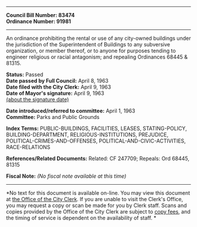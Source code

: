 * * * * *  
  
**Council Bill Number: [](#h0)[](#h2)83474**   
**Ordinance Number: 91981**  
  
* * * * *  
  
An ordinance prohibiting the rental or use of any city-owned buildings under the jurisdiction of the Superintendent of Buildings to any subversive organization, or member thereof, or to anyone for purposes tending to engineer religious or racial antagonism; and repealing Ordinances 68445 & 81315.  
  
**Status:** Passed   
**Date passed by Full Council:** April 8, 1963   
**Date filed with the City Clerk:** April 9, 1963   
**Date of Mayor's signature:** April 9, 1963   
[(about the signature date)](/~public/approvaldate.htm)   
  
  
**Date introduced/referred to committee:** April 1, 1963   
**Committee:** Parks and Public Grounds   
  
**Index Terms:** PUBLIC-BUILDINGS, FACILITIES, LEASES, STATING-POLICY, BUILDING-DEPARTMENT, RELIGIOUS-INSTITUTIONS, PREJUDICE, POLITICAL-CRIMES-AND-OFFENSES, POLITICAL-AND-CIVIC-ACTIVITIES, RACE-RELATIONS  
  
**References/Related Documents:** Related: CF 247709; Repeals: Ord 68445, 81315  
  
**Fiscal Note:** *(No fiscal note available at this time)*  
  
* * * * *  
  
*No text for this document is available on-line. You may view this document at [the Office of the City Clerk](http://www.seattle.gov/leg/clerk/contactUs.htm). If you are unable to visit the Clerk's Office, you may request a copy or scan be made for you by Clerk staff. Scans and copies provided by the Office of the City Clerk are subject to [copy fees](http://clerk.seattle.gov/~public/clerkfees.htm), and the timing of service is dependent on the availability of staff. *  
  
  
